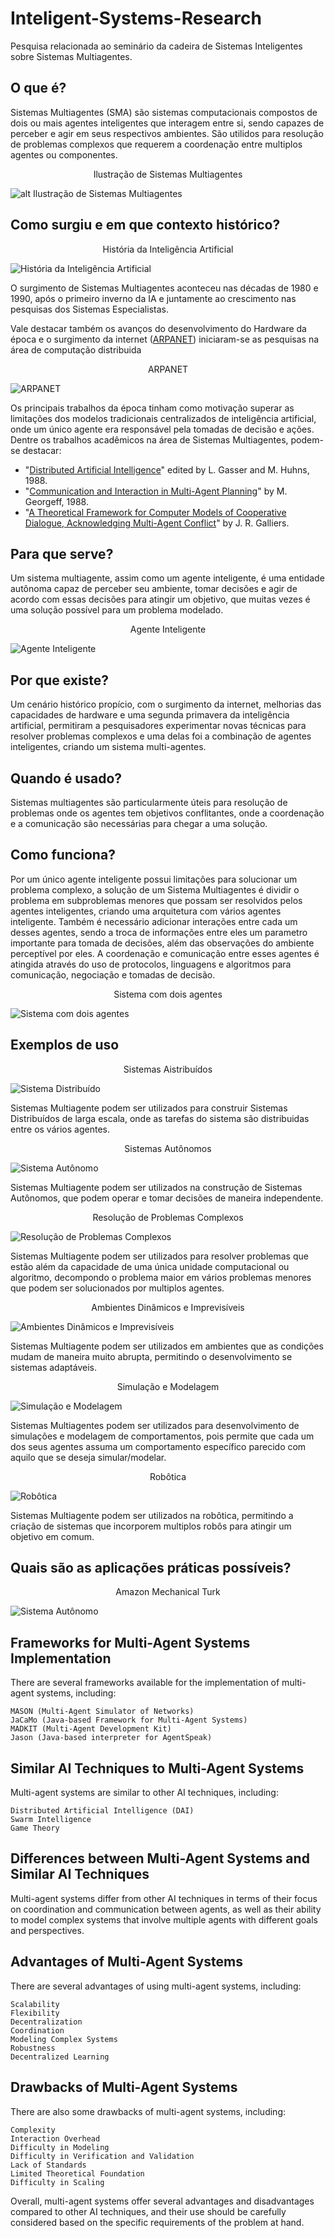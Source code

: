 # Inteligent-Systems-Research

Pesquisa relacionada ao seminário da cadeira de Sistemas Inteligentes sobre Sistemas Multiagentes.

## O que é?

Sistemas Multiagentes (SMA) são sistemas computacionais compostos de dois ou mais agentes inteligentes que interagem entre si, sendo capazes de perceber e agir em seus respectivos ambientes. São utilidos para resolução de problemas complexos que requerem a coordenação entre multiplos agentes ou componentes. 

<p align="center">Ilustração de Sistemas Multiagentes</p>

![alt Ilustração de Sistemas Multiagentes](https://www.researchgate.net/publication/324808821/figure/fig4/AS:620114999271424@1524858345751/General-structure-of-a-multi-agent-system-42.png)

## Como surgiu e em que contexto histórico?

<p align="center">História da Inteligência Artificial</p>

![História da Inteligência Artificial](https://bioinfo.com.br/wp-content/uploads/2021/07/word-image-20.png "História da Inteligência Artificial")

O surgimento de Sistemas Multiagentes aconteceu nas décadas de 1980 e 1990, após o primeiro inverno da IA e juntamente ao crescimento nas pesquisas dos Sistemas Especialistas. 

Vale destacar também os avanços do desenvolvimento do Hardware da época e o surgimento da internet ([ARPANET](https://en.wikipedia.org/wiki/ARPANET)) iniciaram-se as pesquisas na área de computação distribuida

<p align="center">ARPANET</p>

![ARPANET](https://upload.wikimedia.org/wikipedia/commons/b/bf/Arpanet_logical_map%2C_march_1977.png "ARPANET")

Os principais trabalhos da época tinham como motivação superar as limitações dos modelos tradicionais centralizados de inteligência artificial, onde um único agente era responsável pela tomadas de decisão e ações. Dentre os trabalhos acadêmicos na área de Sistemas Multiagentes, podem-se destacar:

* "[Distributed Artificial Intelligence](https://www.google.com.br/books/edition/_/83I-AQAAIAAJ?hl=pt-BR&sa=X&ved=2ahUKEwiRzsfJ44j9AhUNqJUCHff4DRkQre8FegQIFRAG)" edited by L. Gasser and M. Huhns, 1988.
* "[Communication and Interaction in Multi-Agent Planning](https://www.sciencedirect.com/science/article/pii/B978093461363750022X)" by M. Georgeff, 1988.
* "[A Theoretical Framework for Computer Models of Cooperative Dialogue, Acknowledging Multi-Agent Conflict](https://www.proquest.com/openview/8951db6fd315ae2483d8a86b765f4066/1?pq-origsite=gscholar&cbl=18750&diss=y)" by J. R. Galliers.

## Para que serve? 

Um sistema multiagente, assim como um agente inteligente, é uma entidade autônoma capaz de perceber seu ambiente, tomar decisões e agir de acordo com essas decisões para atingir um objetivo, que muitas vezes é uma solução possível para um problema modelado.  

<p align="center">Agente Inteligente</p>

![Agente Inteligente](https://i.ytimg.com/vi/gwQQO0z5Gf0/maxresdefault.jpg)

## Por que existe?

Um cenário histórico propício, com o surgimento da internet, melhorias das capacidades de hardware e uma segunda primavera da inteligência artificial, permitiram a pesquisadores experimentar novas técnicas para resolver problemas complexos e uma delas foi a combinação de agentes inteligentes, criando um sistema multi-agentes.

## Quando é usado?

Sistemas multiagentes são particularmente úteis para resolução de problemas onde os agentes tem objetivos conflitantes, onde a coordenação e a comunicação são necessárias para chegar a uma solução. 

## Como funciona? 

Por um único agente inteligente possui limitações para solucionar um problema complexo, a solução de um Sistema Multiagentes é dividir o problema em subproblemas menores que possam ser resolvidos pelos agentes inteligentes, criando uma arquitetura com vários agentes inteligente. Também é necessário adicionar interações entre cada um desses agentes, sendo a troca de informações entre eles um parametro importante para tomada de decisões, além das observações do ambiente perceptível por eles. A coordenação e comunicação entre esses agentes é atingida através do uso de protocolos, linguagens e algoritmos para comunicação, negociação e tomadas de decisão.

<p align="center">Sistema com dois agentes</p>

![Sistema com dois agentes](https://api.intechopen.com/media/chapter/56184/media/F1.png)

## Exemplos de uso

<p align="center">Sistemas Aistribuídos</p>

![Sistema Distribuído](https://pimages.toolbox.com/wp-content/uploads/2022/01/12132236/Distributed-System.png)

Sistemas Multiagente podem ser utilizados para construir Sistemas Distribuídos de 
larga escala, onde as tarefas do sistema são distribuidas entre os vários agentes.

<p align="center">Sistemas Autônomos</p>

![Sistema Autônomo](https://images.blackberry.com/is/image/blackberry/autonomous-systems-it2-figure-2?wid=1688&fmt=jpg)

Sistemas Multiagente podem ser utilizados na construção de Sistemas Autônomos, que podem operar e tomar decisões de maneira independente.

<p align="center">Resolução de Problemas Complexos</p>

![Resolução de Problemas Complexos](https://www.researchgate.net/profile/Sasa-Mladenovic/publication/315907398/figure/fig1/AS:670024381526016@1536757669012/Overview-of-the-Multi-agent-Decision-Support-System-used-for-calculate-and-evaluate.ppm)

Sistemas Multiagente podem ser utilizados para resolver problemas que estão além da capacidade de uma única unidade computacional ou algoritmo, decompondo o problema maior em vários problemas menores que podem ser solucionados por multiplos agentes.

<p align="center">Ambientes Dinâmicos e Imprevisíveis</p>

![Ambientes Dinâmicos e Imprevisíveis](https://ichef.bbci.co.uk/news/976/cpsprodpb/2B77/production/_126072111_chopper.jpg)

Sistemas Multiagente podem ser utilizados em ambientes que as condições mudam de maneira muito abrupta, permitindo o desenvolvimento se sistemas adaptáveis.

<p align="center">Simulação e Modelagem</p>

![Simulação e Modelagem](https://www.simscale.com/api/v1/projects/raj_km_saini/hourglass_particle_simulation/f3fa3807-5851-42c0-af3c-d5730694e6af/thumbnail/timestep_1000_3.png)

Sistemas Multiagentes podem ser utilizados para desenvolvimento de simulações e modelagem de comportamentos, pois permite que cada um dos seus agentes assuma um comportamento específico parecido com aquilo que se deseja simular/modelar.

<p align="center">Robôtica</p>

![Robôtica](https://cms.qut.edu.au/__data/assets/image/0020/918101/robot-4.jpg)

Sistemas Multiagente podem ser utilizados na robôtica, permitindo a criação de sistemas que incorporem multiplos robôs para atingir um objetivo em comum.

## Quais são as aplicações práticas possíveis?

<p align="center">Amazon Mechanical Turk</p>

![Sistema Autônomo](https://cms.qut.edu.au/__data/assets/image/0020/918101/robot-4.jpg)

## Frameworks for Multi-Agent Systems Implementation

There are several frameworks available for the implementation of multi-agent systems, including:

    MASON (Multi-Agent Simulator of Networks)
    JaCaMo (Java-based Framework for Multi-Agent Systems)
    MADKIT (Multi-Agent Development Kit)
    Jason (Java-based interpreter for AgentSpeak)

## Similar AI Techniques to Multi-Agent Systems

Multi-agent systems are similar to other AI techniques, including:

    Distributed Artificial Intelligence (DAI)
    Swarm Intelligence
    Game Theory

## Differences between Multi-Agent Systems and Similar AI Techniques

Multi-agent systems differ from other AI techniques in terms of their focus on coordination and communication between agents, as well as their ability to model complex systems that involve multiple agents with different goals and perspectives.

## Advantages of Multi-Agent Systems

There are several advantages of using multi-agent systems, including:

    Scalability
    Flexibility
    Decentralization
    Coordination
    Modeling Complex Systems
    Robustness
    Decentralized Learning

## Drawbacks of Multi-Agent Systems

There are also some drawbacks of multi-agent systems, including:

    Complexity
    Interaction Overhead
    Difficulty in Modeling
    Difficulty in Verification and Validation
    Lack of Standards
    Limited Theoretical Foundation
    Difficulty in Scaling

Overall, multi-agent systems offer several advantages and disadvantages compared to other AI techniques, and their use should be carefully considered based on the specific requirements of the problem at hand.